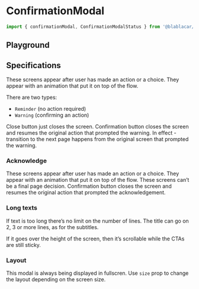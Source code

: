 # ConfirmationModal

```js
import { confirmationModal, ConfirmationModalStatus } from '@blablacar/ui-library'
```

## Playground

<!-- STORY -->

## Specifications

These screens appear after user has made an action or a choice. They appear with an animation that put it on top of the flow.

There are two types:

- `Reminder` (no action required)
- `Warning` (confirming an action)

Close button just closes the screen.
Confirmation button closes the screen and resumes the original action that prompted the warning.
In effect - transition to the next page happens from the original screen that prompted the warning.

### Acknowledge

These screens appear after user has made an action or a choice. They appear with an animation that put it on top of the flow.
These screens can’t be a final page decision.
Confirmation button closes the screen and resumes the original action that prompted the acknowledgement.

### Long texts

If text is too long there’s no limit on the number of lines. The title can go on 2, 3 or more lines, as for the subtitles.

If it goes over the height of the screen, then it’s scrollable while the CTAs are still sticky.

### Layout

This modal is always being displayed in fullscren. Use `size` prop to change the layout depending on the screen size.
